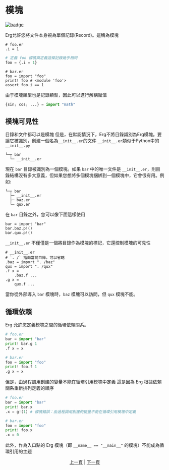 # 模塊

[![badge](https://img.shields.io/endpoint.svg?url=https%3A%2F%2Fgezf7g7pd5.execute-api.ap-northeast-1.amazonaws.com%2Fdefault%2Fsource_up_to_date%3Fowner%3Derg-lang%26repos%3Derg%26ref%3Dmain%26path%3Ddoc/EN/syntax/24_module.md%26commit_hash%3D48107a2d1719892be50588de764991cba6db39b4)](https://gezf7g7pd5.execute-api.ap-northeast-1.amazonaws.com/default/source_up_to_date?owner=erg-lang&repos=erg&ref=main&path=doc/EN/syntax/24_module.md&commit_hash=48107a2d1719892be50588de764991cba6db39b4)


Erg允許您將文件本身視為單個記錄(Record)。這稱為模塊

```python: foo.er
# foo.er
.i = 1
```

```python
# 定義 foo 模塊與定義這條記錄幾乎相同
foo = {.i = 1}
```

```python: bar.er
# bar.er
foo = import "foo"
print! foo # <module 'foo'>
assert foo.i == 1
```

由于模塊類型也是記錄類型，因此可以進行解構賦值

```python
{sin; cos; ...} = import "math"
```

## 模塊可見性

目錄和文件都可以是模塊
但是，在默認情況下，Erg不將目錄識別為Erg模塊。要讓它被識別，創建一個名為`__init__.er`的文件
`__init__.er`類似于Python中的`__init__.py`

```console
└─┬ bar
  └─ __init__.er
```

現在 `bar` 目錄被識別為一個模塊。如果 `bar` 中的唯一文件是 `__init__.er`，則目錄結構沒有多大意義，但如果您想將多個模塊捆綁到一個模塊中，它會很有用。例如:

```console
└─┬ bar
  ├─ __init__.er
  ├─ baz.er
  └─ qux.er
```

在 `bar` 目錄之外，您可以像下面這樣使用

```erg
bar = import "bar"
bar.baz.p!()
bar.qux.p!()
```

`__init__.er` 不僅僅是一個將目錄作為模塊的標記，它還控制模塊的可見性

```erg
# __init__.er
# `. /` 指向當前目錄。可以省略
.baz = import ". /baz"
qux = import ". /qux"
.f x =
    .baz.f ...
.g x =
    qux.f ...
```

當你從外部導入 `bar` 模塊時，`baz` 模塊可以訪問，但 `qux` 模塊不能。

## 循環依賴

Erg 允許您定義模塊之間的循環依賴關系。

```python
# foo.er
bar = import "bar"
print! bar.g 1
.f x = x
```

```python
# bar.er
foo = import "foo"
print! foo.f 1
.g x = x
```

但是，由過程調用創建的變量不能在循環引用模塊中定義
這是因為 Erg 根據依賴關系重新排列定義的順序

```python
# foo.er
bar = import "bar"
print! bar.x
.x = g!(1) # 模塊錯誤：由過程調用創建的變量不能在循環引用模塊中定義
```

```python
# bar.er
foo = import "foo"
print! foo.x
.x = 0
```

此外，作為入口點的 Erg 模塊（即 `__name__ == "__main__"` 的模塊）不能成為循環引用的主題

<p align='center'>
     <a href='./23_closure.md'>上一頁</a> | <a href='./25_object_system.md'>下一頁</a>
</p>